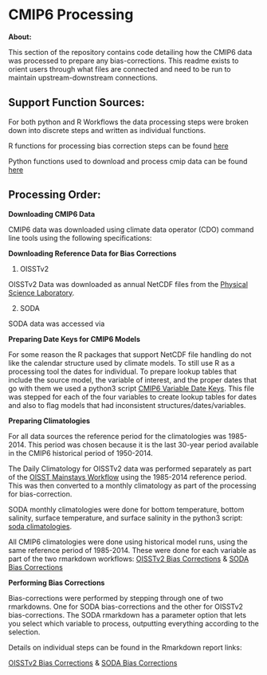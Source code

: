 
# CMIP6 Processing

**About:**

This section of the repository contains code detailing how the CMIP6 data was processed to 
prepare any bias-corrections. This readme exists to orient users through what files are connected 
and need to be run to maintain upstream-downstream connections.

## Support Function Sources:

For both python and R Workflows the data processing steps were broken down into discrete steps
and written as individual functions. 

R functions for processing bias correction steps can be found [here](https://github.com/gulfofmaine/sdm_workflow/blob/main/CMIP6_processing/R/sdm_workflow_funs.R)

Python functions used to download and process cmip data can be found [here](https://github.com/gulfofmaine/sdm_workflow/blob/main/CMIP6_processing/fcts.py)


## Processing Order:

**Downloading CMIP6 Data**

CMIP6 data was downloaded using climate data operator (CDO) command line tools using the following 
specifications:

**Downloading Reference Data for Bias Corrections**

 1. OISSTv2
 
 OISSTv2 Data was downloaded as annual NetCDF files from the [Physical Science Laboratory](https://psl.noaa.gov/data/gridded/data.noaa.oisst.v2.highres.html).
 
 2. SODA
 
 SODA data was accessed via
 
 **Preparing Date Keys for CMIP6 Models**

For some reason the R packages that support NetCDF file handling do not like the calendar structure
used by climate models. To still use R as a processing tool the dates for individual. To prepare
lookup tables that include the source model, the variable of interest, and the proper dates that 
go with them we used a python3 script [CMIP6 Variable Date Keys](https://github.com/gulfofmaine/sdm_workflow/blob/main/CMIP6_processing/date_key.py). This file 
was stepped for each of the four variables to create lookup tables for dates and also to flag 
models that had inconsistent structures/dates/variables.

**Preparing Climatologies**

For all data sources the reference period for the climatologies was 1985-2014. This
period was chosen because it is the last 30-year period available in the CMIP6 historical
period of 1950-2014.

The Daily Climatology for OISSTv2 data was performed separately as part of the [OISST Mainstays Workflow](https://github.com/adamkemberling/oisst_mainstays) using the 1985-2014 reference period. 
This was then converted to a monthly climatology as part of the processing for bias-correction.

SODA monthly climatologies were done for bottom temperature,  bottom salinity, surface temperature, 
and surface salinity in the python3 script: [soda climatologies](https://github.com/gulfofmaine/sdm_workflow/blob/main/CMIP6_processing/soda_climatology.py).

All CMIP6 climatologies were done using historical model runs, using the same reference period of 
1985-2014. These were done for each variable as part of the two rmarkdown workflows:
[OISSTv2 Bias Corrections](https://gulfofmaine.github.io/sdm_workflow/CMIP6_processing/R/CMIP_OISST_bias_corrections.html) & [SODA Bias Corrections](https://gulfofmaine.github.io/sdm_workflow/CMIP6_processing/R/CMIP_SODA_bias_corrections.html)

**Performing Bias Corrections**

Bias-corrections were performed by stepping through one of two rmarkdowns. One for SODA bias-corrections
and the other for OISSTv2 bias-corrections. The SODA rmarkdown has a parameter option that lets you 
select which variable to process, outputting everything according to the selection.

Details on individual steps can be found in the Rmarkdown report links:

[OISSTv2 Bias Corrections](https://gulfofmaine.github.io/sdm_workflow/CMIP6_processing/R/CMIP_OISST_bias_corrections.html) & [SODA Bias Corrections](https://gulfofmaine.github.io/sdm_workflow/CMIP6_processing/R/CMIP_SODA_bias_corrections.html)
